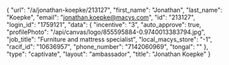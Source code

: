 {
    "url": "\/a\/jonathan-koepke\/213127",
    "first_name": "Jonathan",
    "last_name": "Koepke",
    "email": "jonathan.koepke@macys.com",
    "id": "213127",
    "login_id": "1759121",
    "data": {
        "incentive": "3",
        "auto_approve": true,
        "profilePhoto": "\/api\/canvas\/logo\/855595884-0.9740013383794.jpg",
        "job_title": "Furniture and mattress specialist",
        "local_macys_store": "-1",
        "racif_id": "10636957",
        "phone_number": "7142060969",
        "tongal": ""
    },
    "type": "captivate",
    "layout": "ambassador",
    "title": "Jonathan Koepke"
}
